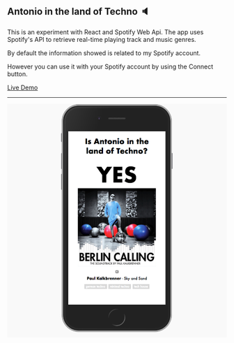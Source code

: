 ## Antonio in the land of Techno 🔈

This is an experiment with React and Spotify Web Api.
The app uses Spotify's API to retrieve real-time playing track and music genres.

By default the information showed is related to my Spotify account.

However you can use it with your Spotify account by using the Connect button.

[Live Demo](https://antoniocosentino.github.io/technoland/)

---

![App Screenshot](https://github.com/antoniocosentino/technoland/blob/master/frontend/src/img/screenshot.png)
